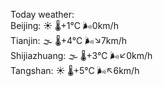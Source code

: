 Today weather:  
Beijing: ☀️ 🌡️+1°C 🌬️0km/h  
Tianjin: 🌫  🌡️+4°C 🌬️↘7km/h  
Shijiazhuang: 🌫  🌡️+3°C 🌬️↙0km/h  
Tangshan: ☀️ 🌡️+5°C 🌬️↖6km/h  
